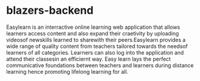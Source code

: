 # blazers-backend
Easylearn is an interractive online learning web application that allows learners access content and also expand their craetivity by uploading videosof newskills learned to sharewith their peers.Easylearn provides a wide range of quality content from teachers tailored towards the needsof learners of all categories. Learners can also log into the application and attend their classesin an efficiernt way.  Easy learn lays the perfect communicative foundations between teachers and learners during distance learning hence promoting lifelong learning for all.
